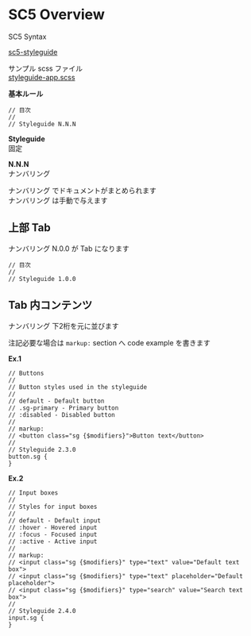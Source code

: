 # SC5 Overview

SC5 Syntax

[sc5-styleguide](https://github.com/SC5/sc5-styleguide)

サンプル scss ファイル  
[styleguide-app.scss](https://github.com/SC5/sc5-styleguide/blob/master/lib/app/sass/styleguide-app.scss)


**基本ルール**
    
    // 目次
    //
    // Styleguide N.N.N
    
    
**Styleguide**  
固定  


**N.N.N**  
ナンバリング  

ナンバリング でドキュメントがまとめられます  
ナンバリング は手動で与えます  

## 上部 Tab

ナンバリング N.0.0 が Tab になります
    
    // 目次
    //
    // Styleguide 1.0.0

## Tab 内コンテンツ

ナンバリング 下2桁を元に並びます  

注記必要な場合は `markup:` section へ code example を書きます

**Ex.1**

    // Buttons
    //
    // Button styles used in the styleguide
    //
    // default - Default button
    // .sg-primary - Primary button
    // :disabled - Disabled button
    //
    // markup:
    // <button class="sg {$modifiers}">Button text</button>
    //
    // Styleguide 2.3.0
    button.sg {
    }


**Ex.2**

    // Input boxes
    //
    // Styles for input boxes
    //
    // default - Default input
    // :hover - Hovered input
    // :focus - Focused input
    // :active - Active input
    //
    // markup:
    // <input class="sg {$modifiers}" type="text" value="Default text box">
    // <input class="sg {$modifiers}" type="text" placeholder="Default placeholder">
    // <input class="sg {$modifiers}" type="search" value="Search text box">
    //
    // Styleguide 2.4.0
    input.sg {
    }
